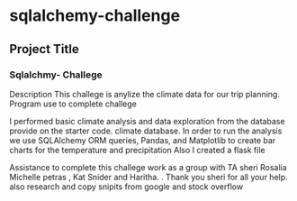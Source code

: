 # sqlalchemy-challenge

## Project Title
### Sqlalchmy- Challege

Description
This challege is anylize the climate data for our trip planning.
Program use to complete challege

I performed  basic climate analysis and data exploration from the database provide on
the starter code. climate database. 
In order to run the analysis we use 
SQLAlchemy ORM queries, Pandas, and 
Matplotlib to create bar charts for the temperature and precipitation
Also I created a flask file 


Assistance to complete this challege
work as a group with TA sheri Rosalia Michelle petras , Kat Snider  and Haritha. . Thank you sheri for all your help.
also research and copy snipits from google and stock overflow


